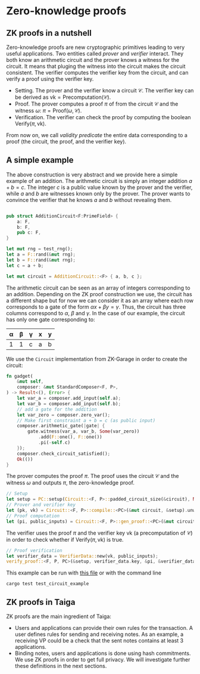 # Zero-knowledge proofs

## ZK proofs in a nutshell
Zero-knowledge proofs are new cryptographic primitives leading to very useful applications. Two entities called *prover* and *verifier* interact.
They both know an arithmetic circuit and the prover knows a witness for the circuit. It means that pluging the witness into the circuit makes the circuit consistent. The verifier computes the verifier key from the circuit, and can verify a proof using the verifier key. 
* Setting. The prover and the verifier know a circuit $\mathcal C$. The verifier key can be derived as $\text{vk} = \text{Precomputation}(\mathcal C)$.
* Proof. The prover computes a proof $π$ of from the circuit $\mathcal C$ and the witness $ω$: $π = \text{Proof}(ω, \mathcal C)$.
* Verification. The verifier can check the proof by computing the boolean $\text{Verify}(π, \text{vk})$.

From now on, we call *validity predicate* the entire data corresponding to a proof (the circuit, the proof, and the verifier key).

## A simple example
The above construction is very abstract and we provide here a simple example of an addition.
The arithmetic circuit is simply an integer addition $a+b = c$. The integer $c$ is a public value known by the prover and the verifier, while $a$ and $b$ are witnesses known only by the prover. The prover wants to convince the verifier that he knows $a$ and $b$ without revealing them.
```rust

pub struct AdditionCircuit<F:PrimeField> {
    a: F,
    b: F,
    pub c: F,
}

let mut rng = test_rng();
let a = F::rand(&mut rng);
let b = F::rand(&mut rng);
let c = a + b;

let mut circuit = AdditionCircuit::<F> { a, b, c };
```

The arithmetic circuit can be seen as an array of integers corresponding to an addition. Depending on the ZK proof construction we use, the circuit has a different shape but for now we can consider it as an array where each row corresponds to a gate of the form $αx + βy = γ$. Thus, the circuit has three columns correspond to $α$, $β$ and $γ$. In the case of our example, the circuit has only one gate corresponding to:

|α|β|γ|x|y|
|-|-|-|-|-|
|1|1|c|a|b|

We use the `Circuit` implementation from ZK-Garage in order to create the circuit:

```rust
fn gadget(
    &mut self,
    composer: &mut StandardComposer<F, P>,
) -> Result<(), Error> {
    let var_a = composer.add_input(self.a);
    let var_b = composer.add_input(self.b);
    // add a gate for the addition
    let var_zero = composer.zero_var();
    // Make first constraint a + b = c (as public input)
    composer.arithmetic_gate(|gate| {
        gate.witness(var_a, var_b, Some(var_zero))
            .add(F::one(), F::one())
            .pi(-self.c)
    });
    composer.check_circuit_satisfied();
    Ok(())
}
```

The prover computes the proof $π$. The proof uses the circuit $\mathcal C$ and the witness $ω$ and outputs $π$, the zero-knowledge proof.
```rust
// Setup
let setup = PC::setup(Circuit::<F, P>::padded_circuit_size(&circuit), None, &mut rng).unwrap();
// Prover and verifier key
let (pk, vk) = Circuit::<F, P>::compile::<PC>(&mut circuit, &setup).unwrap();
// Proof computation
let (pi, public_inputs) = Circuit::<F, P>::gen_proof::<PC>(&mut circuit, &setup, pk, b"Test").unwrap();
```

The verifier uses the proof $π$ and the verifier key $\text{vk}$ (a precomputation of $\mathcal C$) in order to check whether if $\text{Verify}(π, \text{vk})$ is true.
```rust
// Proof verification
let verifier_data = VerifierData::new(vk, public_inputs);
verify_proof::<F, P, PC>(&setup, verifier_data.key, &pi, &verifier_data.pi, b"Test").unwrap();
```

This example can be run with [this file](../../src/doc_test_simple_example.rs) or with the command line
```
cargo test test_circuit_example
```

## ZK proofs in Taiga
ZK proofs are the main ingredient of Taiga:
* Users and applications can provide their own rules for the transaction. A user defines rules for sending and receiving notes. As an example, a receiving VP could be a check that the sent notes contains at least 3 applications.
* Binding notes, users and applications is done using hash commitments. We use ZK proofs in order to get full privacy. We will investigate further these definitions in the next sections.